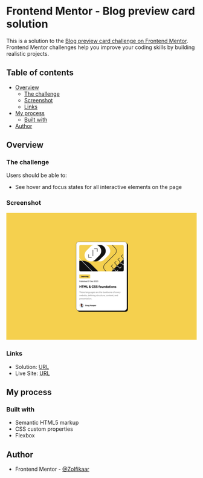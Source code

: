 # Frontend Mentor - Blog preview card solution

This is a solution to the [Blog preview card challenge on Frontend Mentor](https://www.frontendmentor.io/challenges/blog-preview-card-ckPaj01IcS). Frontend Mentor challenges help you improve your coding skills by building realistic projects.

## Table of contents

- [Overview](#overview)
  - [The challenge](#the-challenge)
  - [Screenshot](#screenshot)
  - [Links](#links)
- [My process](#my-process)
  - [Built with](#built-with)
- [Author](#author)

## Overview

### The challenge

Users should be able to:

- See hover and focus states for all interactive elements on the page

### Screenshot

![](./assets/images/desktop-design.jpg)

### Links

- Solution: [URL](https://www.frontendmentor.io/solutions/blog-preview-card-6YMI9ZlH6K)
- Live Site: [URL](https://zolfikaar.github.io/Blog-preview-card/)

## My process

### Built with

- Semantic HTML5 markup
- CSS custom properties
- Flexbox

## Author

- Frontend Mentor - [@Zolfikaar](https://www.frontendmentor.io/profile/Zolfikaar)
